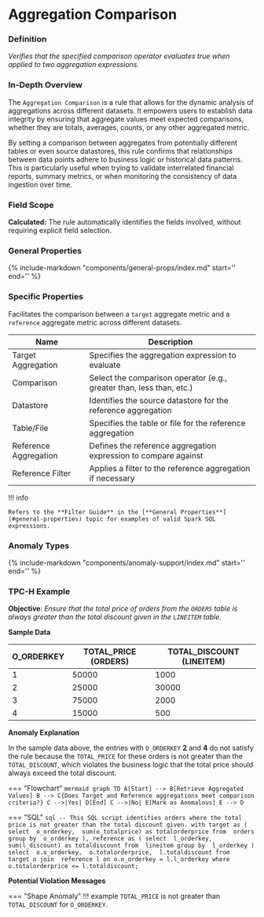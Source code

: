 # Aggregation Comparison

### Definition

*Verifies that the specified comparison operator evaluates true when applied to two aggregation expressions.*

### In-Depth Overview

The `Aggregation Comparison` is a rule that allows for the dynamic analysis of aggregations across different datasets. It empowers users to establish data integrity by ensuring that aggregate values meet expected comparisons, whether they are totals, averages, counts, or any other aggregated metric.

By setting a comparison between aggregates from potentially different tables or even source datastores, this rule confirms that relationships between data points adhere to business logic or historical data patterns. This is particularly useful when trying to validate interrelated financial reports, summary metrics, or when monitoring the consistency of data ingestion over time.

### Field Scope

**Calculated:** The rule automatically identifies the fields involved, without requiring explicit field selection.

### General Properties

{%
    include-markdown "components/general-props/index.md"
    start='<!-- all-props--start -->'
    end='<!-- all-props--end -->'
%}

### Specific Properties

Facilitates the comparison between a `target` aggregate metric and a `reference` aggregate metric across different datasets.

| Name                           | Description                                               |
|--------------------------------|-----------------------------------------------------------|
| <div class="text-primary">Target Aggregation</div> | Specifies the aggregation expression to evaluate |
| <div class="text-primary">Comparison</div>            | Select the comparison operator (e.g., greater than, less than, etc.) |
| <div class="text-primary">Datastore</div>             | Identifies the source datastore for the reference aggregation |
| <div class="text-primary">Table/File</div>            | Specifies the table or file for the reference aggregation |
| <div class="text-primary">Reference Aggregation</div> | Defines the reference aggregation expression to compare against |
| <div class="text-primary">Reference Filter</div>      | Applies a filter to the reference aggregation if necessary |

!!! info

    Refers to the **Filter Guide** in the [**General Properties**](#general-properties) topic for examples of valid Spark SQL expressions.

### Anomaly Types

{%
    include-markdown "components/anomaly-support/index.md"
    start='<!-- shape-only--start -->'
    end='<!-- shape-only--end -->'
%}

### TPC-H Example

**Objective**: *Ensure that the total price of orders from the `ORDERS` table is always greater than the total discount given in the `LINEITEM` table.*

**Sample Data**

| O_ORDERKEY | TOTAL_PRICE (ORDERS) | TOTAL_DISCOUNT (LINEITEM) |
|------------|----------------------|---------------------------|
| 1          | 50000                | 1000                      |
| 2          | <span class="text-negative">25000</span>                | <span class="text-negative">30000</span> |
| 3          | 75000                | 2000                      |
| 4          | <span class="text-negative">15000</span> | <span class="text-negative">500</span>                       |

**Anomaly Explanation**

In the sample data above, the entries with `O_ORDERKEY` **2** and **4** do not satisfy the rule because the `TOTAL_PRICE` for these orders is not greater than the `TOTAL_DISCOUNT`, which violates the business logic that the total price should always exceed the total discount.

=== "Flowchart"
    ```mermaid
    graph TD
    A[Start] --> B[Retrieve Aggregated Values]
    B --> C{Does Target and Reference aggregations meet comparison criteria?}
    C -->|Yes| D[End]
    C -->|No| E[Mark as Anomalous]
    E --> D
    ```

=== "SQL"
    ```sql
    -- This SQL script identifies orders where the total price is not greater than the total discount given.
    with target as (
        select 
            o_orderkey, 
            sum(o_totalprice) as totalorderprice
        from 
            orders
        group by 
            o_orderkey
    ),
    reference as (
        select 
            l_orderkey, 
            sum(l_discount) as totaldiscount
        from 
            lineitem
        group by 
            l_orderkey
    )
    select 
        o.o_orderkey, 
        o.totalorderprice, 
        l.totaldiscount
    from 
        target o
    join 
        reference l on o.o_orderkey = l.l_orderkey
    where 
        o.totalorderprice <= l.totaldiscount;
    ```

**Potential Violation Messages**

=== "Shape Anomaly"
    !!! example
        `TOTAL_PRICE` is not greater than `TOTAL_DISCOUNT` for `O_ORDERKEY`.
